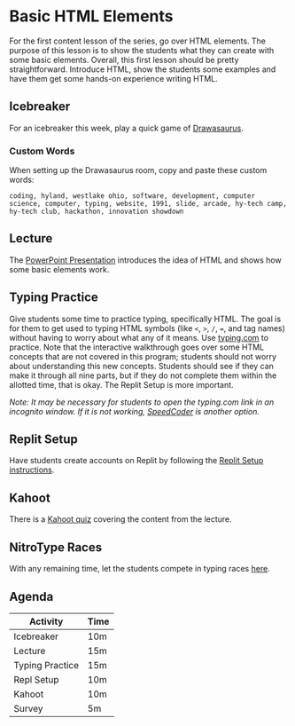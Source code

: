 # Basic HTML Elements
For the first content lesson of the series, go over HTML elements. The purpose of this lesson is to show the students what they can create with some basic elements. Overall, this first lesson should be pretty straightforward. Introduce HTML, show the students some examples and have them get some hands-on experience writing HTML.

## Icebreaker
For an icebreaker this week, play a quick game of [Drawasaurus](../Icebreakers/DrawasaurusIcebreaker.md).

### Custom Words
When setting up the Drawasaurus room, copy and paste these custom words:

```
coding, hyland, westlake ohio, software, development, computer science, computer, typing, website, 1991, slide, arcade, hy-tech camp, hy-tech club, hackathon, innovation showdown
```

## Lecture
The [PowerPoint Presentation](HelloHtml.pptx) introduces the idea of HTML and shows how some basic elements work.

## Typing Practice
Give students some time to practice typing, specifically HTML. The goal is for them to get used to typing HTML symbols (like `<`, `>`, `/`, `=`, and tag names) without having to worry about what any of it means. Use [typing.com](https://www.typing.com/student/lesson/12950/html-the-structure-of-a-webpage) to practice. Note that the interactive walkthrough goes over some HTML concepts that are not covered in this program; students should not worry about understanding this new concepts. Students should see if they can make it through all nine parts, but if they do not complete them within the allotted time, that is okay. The Replit Setup is more important.

_Note: It may be necessary for students to open the typing.com link in an incognito window. If it is not working, [SpeedCoder](https://www.speedcoder.net/lessons/html/1/) is another option._

## Replit Setup
Have students create accounts on Replit by following the [Replit Setup instructions](https://hylandtechclub.com/ReplitSetup).

## Kahoot
There is a [Kahoot quiz](https://create.kahoot.it/details/740e9179-5b3b-426c-a5ef-e770b2bd60c4) covering the content from the lecture.

## NitroType Races
With any remaining time, let the students compete in typing races [here](https://www.nitrotype.com/).

## Agenda

| Activity | Time |
|-|-|
| Icebreaker | 10m |
| Lecture | 15m |
| Typing Practice | 15m |
| Repl Setup | 10m |
| Kahoot | 10m |
| Survey | 5m |
